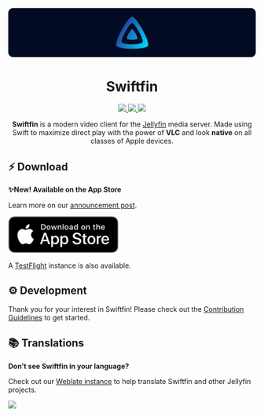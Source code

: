 <div align="center">
  <img alt="Swiftfin" src="./Resources/primary-wide.svg">

  <h1>Swiftfin</h1>
  <a href="https://translate.jellyfin.org/engage/swiftfin/">
    <img src="https://translate.jellyfin.org/widgets/swiftfin/-/svg-badge.svg"/>
  </a>
  <a href="https://matrix.to/#/+jellyfin:matrix.org">
    <img src="https://img.shields.io/matrix/jellyfin:matrix.org">
  </a>
  <a href="https://discord.gg/zHBxVSXdBV">
    <img src="https://img.shields.io/badge/Talk%20on-Discord-brightgreen">
  </a>
</div>

<p align="center">
  <b>Swiftfin</b> is a modern video client for the <a href="https://github.com/jellyfin/jellyfin">Jellyfin</a> media server. Made using Swift to maximize direct play with the power of <b>VLC</b> and look <b>native</b> on all classes of Apple devices.
</p>

## ⚡️ Download

**✨New! Available on the App Store**

Learn more on our [announcement post](https://jellyfin.org/posts/2022/12/29/swiftfin/).

<a href="https://apps.apple.com/us/app/swiftfin/id1604098728">
  <img height=75 alt="Download on the Apple App Store" src="./Resources/Download_on_the_App_Store_Badge_US-UK_RGB_blk_092917.svg"/>
</a>

A [TestFlight](./TESTFLIGHT.md) instance is also available.

## ⚙️ Development

Thank you for your interest in Swiftfin! Please check out the [Contribution Guidelines](https://github.com/jellyfin/Swiftfin/blob/main/contributing.md) to get started.

## 📚 Translations

**Don't see Swiftfin in your language?**

Check out our [Weblate instance](https://translate.jellyfin.org/projects/swiftfin/) to help translate Swiftfin and other Jellyfin projects.

<a href="https://translate.jellyfin.org/engage/swiftfin/">
<img src="https://translate.jellyfin.org/widgets/swiftfin/-/multi-auto.svg"/>
</a>
